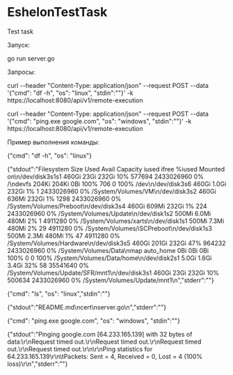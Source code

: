 # EshelonTestTask
 Test task

Запуск:

go run server.go

Запросы:

curl --header "Content-Type: application/json"   --request POST   --data '{"cmd": "df -h", "os": "linux", "stdin":""}' -k   https://localhost:8080/api/v1/remote-execution

curl --header "Content-Type: application/json"   --request POST   --data '{"cmd": "ping.exe google.com", "os": "windows", "stdin":""}' -k   https://localhost:8080/api/v1/remote-execution

Пример выполнения команды:

{"cmd": "df -h", "os": "linux"}

{"stdout":"Filesystem       Size   Used  Avail Capacity iused      ifree %iused  Mounted on\n/dev/disk3s1s1  460Gi   23Gi  232Gi    10%  577694 2433026960    0%   /\ndevfs           204Ki  204Ki    0Bi   100%     706          0  100%   /dev\n/dev/disk3s6    460Gi  1.0Gi  232Gi     1%       1 2433026960    0%   /System/Volumes/VM\n/dev/disk3s2    460Gi  636Mi  232Gi     1%    1298 2433026960    0%   /System/Volumes/Preboot\n/dev/disk3s4    460Gi  609Mi  232Gi     1%     224 2433026960    0%   /System/Volumes/Update\n/dev/disk1s2    500Mi  6.0Mi  480Mi     2%       1    4911280    0%   /System/Volumes/xarts\n/dev/disk1s1    500Mi  7.3Mi  480Mi     2%      29    4911280    0%   /System/Volumes/iSCPreboot\n/dev/disk1s3    500Mi  2.3Mi  480Mi     1%      47    4911280    0%   /System/Volumes/Hardware\n/dev/disk3s5    460Gi  201Gi  232Gi    47%  964232 2433026960    0%   /System/Volumes/Data\nmap auto_home     0Bi    0Bi    0Bi   100%       0          0  100%   /System/Volumes/Data/home\n/dev/disk2s1    5.0Gi  1.6Gi  3.4Gi    32%      58   35541640    0%   /System/Volumes/Update/SFR/mnt1\n/dev/disk3s1    460Gi   23Gi  232Gi    10%  500634 2433026960    0%   /System/Volumes/Update/mnt1\n","stderr":""}


{"cmd": "ls", "os": "linux","stdin":""}

{"stdout":"README.md\ncert\nserver.go\n","stderr":""}


{"cmd": "ping.exe google.com", "os": "windows", "stdin":""}

{"stdout":"Pinging google.com [64.233.165.139] with 32 bytes of data:\r\nRequest timed out.\r\nRequest timed out.\r\nRequest timed out.\r\nRequest timed out.\r\n\r\nPing statistics for 64.233.165.139\r\n\tPackets: Sent = 4, Received = 0, Lost = 4 (100% loss)\r\n","stderr":""}



